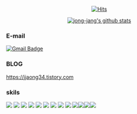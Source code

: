 <div align=center>

[![Hits](https://hits.seeyoufarm.com/api/count/incr/badge.svg?url=https%3A%2F%2Fgithub.com%2Fzzsza)](https://hits.seeyoufarm.com) 
 
 [![jong-jang's github stats](https://github-readme-stats.vercel.app/api?username=jong-jang&theme=vue)](https://github.com/anuraghazra/github-readme-stats)
 
</div>

### E-mail
 [![Gmail Badge](https://img.shields.io/badge/Gmail-d14836?style=flat-square&logo=Gmail&logoColor=white&link=mailto:jjh0299@gmail.com)](mailto:jjh0299@gmail.com)
### BLOG
https://jjaong34.tistory.com
 
### skils
<img src="https://img.shields.io/badge/HTML-ccddcc?style=for-the-badge&logo=Html5&logoColor=E34F26"> <img src="https://img.shields.io/badge/CSS-ccddcc?style=for-the-badge&logo=Css3&logoColor=1572B6"> <img src="https://img.shields.io/badge/JavaScript-ccddcc?style=for-the-badge&logo=JavaScript&logoColor=F7DF1E"> <img src="https://img.shields.io/badge/jQuery-ccddcc?style=for-the-badge&logo=jQuery&logoColor=0769AD"> <img src="https://img.shields.io/badge/Gulp-ccddcc?style=for-the-badge&logo=gulp&logoColor=CF4647"> <img src="https://img.shields.io/badge/Sass-ccddcc?style=for-the-badge&logo=Sass&logoColor=CC6699"> <img src="https://img.shields.io/badge/React-cdc?style=for-the-badge&logo=React&logoColor=61DAFB"> <img src="https://img.shields.io/badge/Node.js-ccddcc?style=for-the-badge&logo=Node.js&logoColor=339933"> <img src="https://img.shields.io/badge/mongodb-ccddcc?style=for-the-badge&logo=mongodb&logoColor=47A248"> <img src="https://img.shields.io/badge/spring-ccddcc?style=for-the-badge&logo=spring"><img src="https://img.shields.io/badge/springboot-ccddcc?style=for-the-badge&logo=springboot"><img src="https://img.shields.io/badge/mybatis-ccddcc?style=for-the-badge&logo=mybatis"><img src="https://img.shields.io/badge/mysql-ccddcc?style=for-the-badge&logo=mysql">
